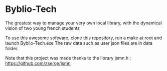 # Byblio-Tech
The greatest way to manage your very own local library, with the dynamical vision of two young french students

To use this awesome software, clone this repository, run a make at root and launch Byblio-Tech.exe
The raw data such as user json files are in data folder.

Note that this project was made thanks to the library jsmn.h  : https://github.com/zserge/jsmn
